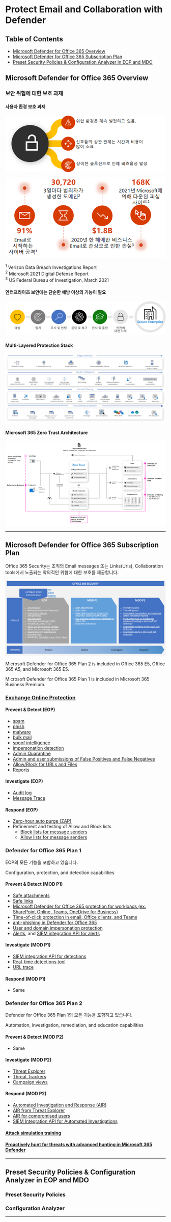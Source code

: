 ﻿

# Protect Email and Collaboration with Defender

## Table of Contents

- [Microsoft Defender for Office 365 Overview](#Microsoft-Defender-for-Office-365-Overview)
- [Microsoft Defender for Office 365 Subscription Plan](#Microsoft-Defender-for-Office-365-Subscription-Plan)
- [Preset Security Policies & Configuration Analyzer in EOP and MDO](#Preset-Security-Policies--Configuration-Analyzer-in-EOP-and-MDO)

## Microsoft Defender for Office 365 Overview

### 보안 위협에 대한 보호 과제

#### 사용자 환경 보호 과제

![mdo-user-env-protection-challenge](https://github.com/kj-park/tech/blob/main/Microsoft365/media/Defender/mdo-user-env-protection-challenge-01.png?raw=true)

![mdo-user-env-protection-challenge](https://github.com/kj-park/tech/blob/main/Microsoft365/media/Defender/mdo-user-env-protection-challenge-02.png?raw=true)

<sup>1</sup> Verizon Data Breach Investigations Report  
<sup>2</sup> Microsoft 2021 Digital Defense Report  
<sup>3</sup> US Federal Bureau of Investigation, March 2021  

#### 엔터프라이즈 보안에는 단순한 예방 이상의 기능이 필요

![mdo-user-env-protection-challenge](https://github.com/kj-park/tech/blob/main/Microsoft365/media/Defender/mdo-user-env-protection-challenge-03.png?raw=true)

#### Multi-Layered Protection Stack

![mdo-user-env-protection-challenge](https://github.com/kj-park/tech/blob/main/Microsoft365/media/Defender/mdo-multi-layered-protection-stack.png?raw=true)

#### Microsoft 365 Zero Trust Architecture

![mdo-m365-zero-trust-architecture](https://github.com/kj-park/tech/blob/main/Microsoft365/media/Defender/mdo-m365-zero-trust-architecture.png?raw=true)

---

## Microsoft Defender for Office 365 Subscription Plan

Office 365 Security는 조직의 Email messages 또는 Links(Urls), Collaboration tools에서 노출되는 악의적인 위협에 대한 보호를 제공합니다. 

![mdo-subscription-plan](https://github.com/kj-park/tech/blob/main/Microsoft365/media/Defender/mdo-subscription-plan.png?raw=true)

Microsoft Defender for Office 365 Plan 2 is included in Office 365 E5, Office 365 A5, and Microsoft 365 E5.

Microsoft Defender for Office 365 Plan 1 is included in Microsoft 365 Business Premium.

### [Exchange Online Protection](https://docs.microsoft.com/en-us/microsoft-365/security/office-365-security/exchange-online-protection-overview?view=o365-worldwide)

#### Prevent & Detect (EOP)

- [spam](https://docs.microsoft.com/en-us/microsoft-365/security/office-365-security/anti-spam-protection?view=o365-worldwide)
- [phish](https://docs.microsoft.com/en-us/microsoft-365/security/office-365-security/configure-anti-phishing-policies-eop?view=o365-worldwide)
- [malware](https://docs.microsoft.com/en-us/microsoft-365/security/office-365-security/anti-malware-protection?view=o365-worldwide)
- [bulk mail](https://docs.microsoft.com/en-us/microsoft-365/security/office-365-security/what-s-the-difference-between-junk-email-and-bulk-email?view=o365-worldwide#how-to-manage-bulk-email)
- [spoof intelligence](https://docs.microsoft.com/en-us/microsoft-365/security/office-365-security/anti-spoofing-protection?view=o365-worldwide)
- [impersonation detection](https://docs.microsoft.com/en-us/microsoft-365/security/office-365-security/set-up-anti-phishing-policies?view=o365-worldwide#impersonation-settings-in-anti-phishing-policies-in-microsoft-defender-for-office-365)
- [Admin Quarantine](https://docs.microsoft.com/en-us/microsoft-365/security/office-365-security/quarantine-email-messages?view=o365-worldwide)
- [Admin and user submissions of False Positives and False Negatives](https://docs.microsoft.com/en-us/microsoft-365/security/office-365-security/report-junk-email-messages-to-microsoft?view=o365-worldwide)
- [Allow/Block for URLs and Files](https://docs.microsoft.com/en-us/microsoft-365/security/office-365-security/tenant-allow-block-list?view=o365-worldwide)
- [Reports](https://docs.microsoft.com/en-us/microsoft-365/security/office-365-security/view-email-security-reports?view=o365-worldwide)

#### Investigate (EOP)

- [Audit log](https://docs.microsoft.com/en-us/exchange/security-and-compliance/exchange-auditing-reports/exchange-auditing-reports)
- [Message Trace](https://docs.microsoft.com/en-us/exchange/monitoring/trace-an-email-message/message-trace-modern-eac)

#### Respond (EOP)

- [Zero-hour auto purge (ZAP)](https://docs.microsoft.com/en-us/microsoft-365/security/office-365-security/zero-hour-auto-purge?view=o365-worldwide)
- Refinement and testing of Allow and Block lists
    - [Block lists for message senders](https://docs.microsoft.com/en-us/microsoft-365/security/office-365-security/create-block-sender-lists-in-office-365?view=o365-worldwide)
    - [Allow lists for message senders](https://docs.microsoft.com/en-us/microsoft-365/security/office-365-security/create-block-sender-lists-in-office-365?view=o365-worldwide)

### Defender for Office 365 Plan 1

EOP의 모든 기능을 포함하고 있습니다.

Configuration, protection, and detection capabilities

#### Prevent & Detect (MOD P1)

- [Safe attachments](https://docs.microsoft.com/en-us/microsoft-365/security/office-365-security/safe-attachments?view=o365-worldwide)
- [Safe links](https://docs.microsoft.com/en-us/microsoft-365/security/office-365-security/safe-links?view=o365-worldwide)
- [Microsoft Defender for Office 365 protection for workloads (ex. SharePoint Online, Teams, OneDrive for Business)](https://docs.microsoft.com/en-us/microsoft-365/security/office-365-security/mdo-for-spo-odb-and-teams?view=o365-worldwide)
- [Time-of-click protection in email, Office clients, and Teams](https://docs.microsoft.com/en-us/microsoft-365/security/office-365-security/safe-links?view=o365-worldwide)
- [anti-phishing in Defender for Office 365](https://docs.microsoft.com/en-us/microsoft-365/security/office-365-security/set-up-anti-phishing-policies?view=o365-worldwide#exclusive-settings-in-anti-phishing-policies-in-microsoft-defender-for-office-365)
- [User and domain impersonation protection](https://docs.microsoft.com/en-us/microsoft-365/security/office-365-security/impersonation-insight?view=o365-worldwide)
- [Alerts](https://docs.microsoft.com/en-us/microsoft-365/security/defender/investigate-alerts?view=o365-worldwide), and [SIEM integration API for alerts](https://docs.microsoft.com/en-us/microsoft-365/security/office-365-security/siem-integration-with-office-365-ti?view=o365-worldwide)

#### Investigate (MOD P1)

- [SIEM integration API for detections](https://docs.microsoft.com/en-us/microsoft-365/security/office-365-security/siem-integration-with-office-365-ti?view=o365-worldwide)
- [Real-time detections tool](https://docs.microsoft.com/en-us/microsoft-365/security/office-365-security/threat-explorer?view=o365-worldwide)
- [URL trace](https://docs.microsoft.com/en-us/microsoft-365/security/office-365-security/view-reports-for-mdo?view=o365-worldwide#url-protection-report)

#### Respond (MOD P1)

- Same

### Defender for Office 365 Plan 2

Defender for Office 365 Plan 1의 모든 기능을 포함하고 있습니다.

Automation, investigation, remediation, and education capabilities


#### Prevent & Detect (MOD P2)

- Same

#### Investigate (MOD P2)

- [Threat Explorer](https://docs.microsoft.com/en-us/microsoft-365/security/office-365-security/threat-explorer?view=o365-worldwide)
- [Threat Trackers](https://docs.microsoft.com/en-us/microsoft-365/security/office-365-security/threat-trackers?view=o365-worldwide)
- [Campaign views](https://docs.microsoft.com/en-us/microsoft-365/security/office-365-security/campaigns?view=o365-worldwide)

#### Respond (MOD P2)

- [Automated Investigation and Response (AIR)](https://docs.microsoft.com/en-us/microsoft-365/security/office-365-security/office-365-air?view=o365-worldwide)
- [AIR from Threat Explorer](https://docs.microsoft.com/en-us/microsoft-365/security/office-365-security/air-view-investigation-results?view=o365-worldwide)
- [AIR for compromised users](https://docs.microsoft.com/en-us/microsoft-365/security/office-365-security/address-compromised-users-quickly?view=o365-worldwide)
- [SIEM Integration API for Automated Investigations](https://docs.microsoft.com/en-us/microsoft-365/security/office-365-security/siem-integration-with-office-365-ti?view=o365-worldwide)


#### [Attack simulation training](https://docs.microsoft.com/en-us/microsoft-365/security/office-365-security/attack-simulation-training?view=o365-worldwide)

#### [Proactively hunt for threats with advanced hunting in Microsoft 365 Defender](https://docs.microsoft.com/en-us/microsoft-365/security/defender/advanced-hunting-overview?view=o365-worldwide)

---

## Preset Security Policies & Configuration Analyzer in EOP and MDO

### Preset Security Policies


### Configuration Analyzer

---
